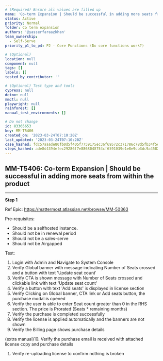 ```yaml
---
# (Required) Ensure all values are filled up
name: 'Co-term Expansion | Should be successful in adding more seats from within the product'
status: Active
priority: Normal
folder: Co term expansion
authors: '@yasserfaraazkhan'
team_ownership:
  - Self-Serve
priority_p1_to_p4: P2 - Core Functions (Do core functions work?)

# (Optional)
location: null
component: null
tags: []
labels: []
tested_by_contributor: ''

# (Optional) Test type and tools
cypress: null
detox: null
mmctl: null
playwright: null
rainforest: []
manual_test_environments: []

# Do not change
id: 83365653
key: MM-T5406
created_on: '2023-03-24T07:10:20Z'
last_updated: '2023-03-24T07:10:20Z'
case_hashed: fdc57aaade80fb0d5f405f7759175ec36f69572c371786c78d5fb34f5d3f681944bd69c8a73eb129d21f5c58e2260e8a
steps_hashed: ade8d4394efec29286f7e8868048754cf6591039e1e8e9cb3dc9a4582ea5818bcea55afd5af48e4ad58767b5b735d9b4
---
```


<!-- (Auto-generated) Based on frontmatter's "key" and "name" -->

## MM-T5406: Co-term Expansion | Should be successful in adding more seats from within the product

---

**Step 1**

Ref Epic: <https://mattermost.atlassian.net/browse/MM-50363>

Pre-requisites:

- Should be a selfhosted instance.
- Should not be in renewal period
- Should not be a sales-serve
- Should not be Airgapped

Test:

1. Login with Admin and Navigate to System Console
2. Verify Global banner with message indicating Number of Seats crossed and a button with text 'Update seat count'
3. Verify CTA is shown message with Number of Seats crossed and clickable link with text 'Update seat count'
4. Verify a button with text 'Add seats' is displayed in license section
5. Verify Clicking on Global banner, CTA link or Add seats button, the purchase modal is opened
6. Verify the user is able to enter Seat count greater than 0 in the RHS section. The price is Prorated (Seats \* remaining months)
7. Verify the purchase is completed successfully
8. Verify the license is applied automatically and the banners are not shown
9. Verify the Billing page shows purchase details

(extra manual)10. Verify the purchase email is received with attached license copy and purchase details

1. Verify re-uploading license to confirm nothing is broken
